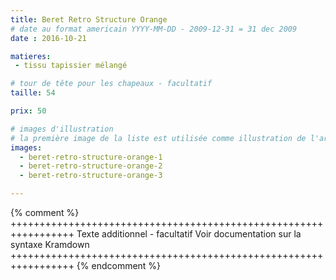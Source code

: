 ```yaml
---
title: Beret Retro Structure Orange
# date au format americain YYYY-MM-DD - 2009-12-31 = 31 dec 2009
date : 2016-10-21

matieres:
 - tissu tapissier mélangé

# tour de tête pour les chapeaux - facultatif
taille: 54

prix: 50

# images d'illustration
# la première image de la liste est utilisée comme illustration de l'article dans les pages de listing.
images:
  - beret-retro-structure-orange-1
  - beret-retro-structure-orange-2
  - beret-retro-structure-orange-3

---
```

{% comment %} +++++++++++++++++++++++++++++++++++++++++++++++++++++++++++++++++
              Texte additionnel - facultatif
              Voir documentation sur la syntaxe Kramdown
+++++++++++++++++++++++++++++++++++++++++++++++++++++++++++++++++ {% endcomment %}
